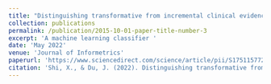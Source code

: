 ```yaml
---
title: "Distinguishing transformative from incremental clinical evidence: A classifier of clinical research using textual features from abstracts and citing sentences"
collection: publications
permalink: /publication/2015-10-01-paper-title-number-3
excerpt: 'A machine learning classifier '
date: 'May 2022'
venue: 'Journal of Informetrics'
paperurl: 'https://www.sciencedirect.com/science/article/pii/S1751157722000141'
citation: 'Shi, X., & Du, J. (2022). Distinguishing transformative from incremental clinical evidence: A classifier of clinical research using textual features from abstracts and citing sentences. Journal of Informetrics, 16(2), 101262.'
---
```

<!-- This paper is about the number 3. The number 4 is left for future work. -->

<!-- [Download paper here](http://academicpages.github.io/files/paper3.pdf) -->

<!-- Recommended citation: Your Name, You. (2015). "Paper Title Number 3." <i>Journal 1</i>. 1(3). -->
